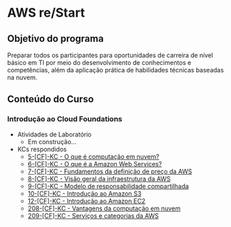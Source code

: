 # AWS re/Start

## Objetivo do programa
Preparar todos os participantes para oportunidades de carreira de nível básico em TI por meio do desenvolvimento de conhecimentos e competências, além da aplicação prática de habilidades técnicas baseadas na nuvem. 

## Conteúdo do Curso

### Introdução ao Cloud Foundations
- Atividades de Laboratório
  - Em construção... 
- KCs respondidos
  - [5-[CF]-KC - O que é computação em nuvem?](KCs/005.md)
  - [6-[CF]-KC - O que é a Amazon Web Services?](KCs/006.md)
  - [7-[CF]-KC - Fundamentos da definição de preço da AWS](KCs/007.md)
  - [8-[CF]-KC - Visão geral da infraestrutura da AWS](KCs/008.md)
  - [9-[CF]-KC - Modelo de responsabilidade compartilhada](KCs/009.md)
  - [10-[CF]-KC - Introdução ao Amazon S3](KCs/010.md)
  - [12-[CF]-KC - Introdução ao Amazon EC2](KCs/012.md)
  - [208-[CF]-KC - Vantagens da computação em nuvem](KCs/208.md)
  - [209-[CF]-KC - Serviços e categorias da AWS](KCs/209.md)
